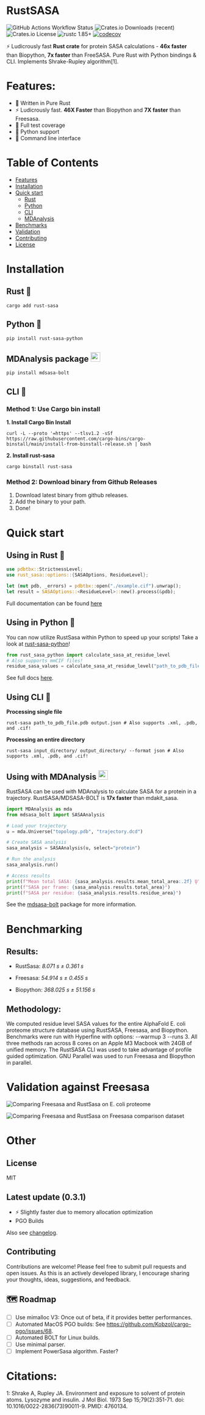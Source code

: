 # RustSASA
![GitHub Actions Workflow Status](https://img.shields.io/github/actions/workflow/status/maxall41/RustSASA/rust.yml)
![Crates.io Downloads (recent)](https://img.shields.io/crates/dr/rust-sasa)
![Crates.io License](https://img.shields.io/crates/l/rust-sasa)
![rustc 1.85+](https://img.shields.io/badge/msrv-rustc_1.85+-red.svg)
[![codecov](https://codecov.io/github/maxall41/rustsasa/graph/badge.svg?token=SHM6RRMKSL)](https://codecov.io/github/maxall41/rustsasa)

⚡ Ludicrously fast **Rust crate** for protein SASA calculations - **46x faster** than Biopython, **7x faster** than FreeSASA. Pure Rust with Python bindings & CLI. Implements Shrake-Rupley algorithm[1].

# Features:
- 🦀 Written in Pure Rust
- ⚡️ Ludicrously fast. **46X Faster** than Biopython and **7X faster** than Freesasa.
- 🧪 Full test coverage
- 🐍 Python support
- 🤖 Command line interface

# Table of Contents
- [Features](#features)
- [Installation](#installation)
- [Quick start](#quick-start)
  - [Rust](#using-in-rust-)
  - [Python](#using-in-python-)
  - [CLI](#using-cli-)
  - [MDAnalysis](#using-with-mdanalysis)
- [Benchmarks](#benchmarking)
- [Validation](#validation-against-freesasa)
- [Contributing](#contributing)
- [License](#license)

# Installation

## Rust 🦀

```
cargo add rust-sasa
```

## Python 🐍
```
pip install rust-sasa-python
```

## MDAnalysis package <img src="https://github.com/maxall41/RustSASA/blob/radical/imgs/mdanalysis-logo.png" width="25" height="25">

```
pip install mdsasa-bolt
```

## CLI 🤖

### Method 1: Use Cargo bin install

**1. Install Cargo Bin Install**

```
curl -L --proto '=https' --tlsv1.2 -sSf https://raw.githubusercontent.com/cargo-bins/cargo-binstall/main/install-from-binstall-release.sh | bash
```

**2. Install rust-sasa**

```
cargo binstall rust-sasa
```

### Method 2: Download binary from Github Releases

1. Download latest binary from github releases.
2. Add the binary to your path.
3. Done!

# Quick start

## Using in Rust 🦀

```rust
use pdbtbx::StrictnessLevel;
use rust_sasa::options::{SASAOptions, ResidueLevel};

let (mut pdb, _errors) = pdbtbx::open("./example.cif").unwrap();
let result = SASAOptions::<ResidueLevel>::new().process(&pdb);

```
Full documentation can be found [here](https://docs.rs/rust-sasa/latest/rust_sasa/)

## Using in Python 🐍

You can now utilize RustSasa within Python to speed up your scripts! Take a look at [rust-sasa-python](https://github.com/maxall41/rust-sasa-python)!

```python
from rust_sasa_python import calculate_sasa_at_residue_level
# Also supports mmCIF files!
residue_sasa_values = calculate_sasa_at_residue_level("path_to_pdb_file.pdb")
```

See full docs [here](https://github.com/maxall41/rust-sasa-python/blob/main/DOCS.md).

## Using CLI 🤖

**Processing single file**

```
rust-sasa path_to_pdb_file.pdb output.json # Also supports .xml, .pdb, and .cif!
```

**Processing an entire directory**

```
rust-sasa input_directory/ output_directory/ --format json # Also supports .xml, .pdb, and .cif!
```

## Using with MDAnalysis <img src="https://github.com/maxall41/RustSASA/blob/radical/imgs/mdanalysis-logo.png" width="25" height="25">

RustSASA can be used with MDAnalysis to calculate SASA for a protein in a trajectory. RustSASA/MDSASA-BOLT is **17x faster** than mdakit_sasa.

```python
import MDAnalysis as mda
from mdsasa_bolt import SASAAnalysis

# Load your trajectory
u = mda.Universe("topology.pdb", "trajectory.dcd")

# Create SASA analysis
sasa_analysis = SASAAnalysis(u, select="protein")

# Run the analysis
sasa_analysis.run()

# Access results
print(f"Mean total SASA: {sasa_analysis.results.mean_total_area:.2f} Ų")
print(f"SASA per frame: {sasa_analysis.results.total_area}")
print(f"SASA per residue: {sasa_analysis.results.residue_area}")
```

See the [mdsasa-bolt](https://github.com/maxall41/mdsasa-bolt) package for more information.

# Benchmarking

## Results:

- RustSasa: *8.071 s ±  0.361 s*

- Freesasa: *54.914 s ±  0.455 s*

- Biopython: *368.025 s ± 51.156 s*

## Methodology:

We computed residue level SASA values for the entire AlphaFold E. coli proteome structure database using RustSASA, Freesasa, and Biopython. Benchmarks were run with Hyperfine with options: --warmup 3 --runs 3. All three methods ran across 8 cores on an Apple M3 Macbook with 24GB of unified memory. The RustSASA CLI was used to take advantage of profile guided optimization. GNU Parallel was used to run Freesasa and Biopython in parallel.


# Validation against Freesasa

![Comparing Freesasa and RustSasa on E. coli proteome](https://github.com/maxall41/RustSASA/blob/main/imgs/sasa_chain_comparison_E_coli.svg)


![Comparing Freesasa and RustSasa on Freesasa comparison dataset](https://github.com/maxall41/RustSASA/blob/main/imgs/sasa_chain_comparison_freesasa_ds.svg)

# Other

## License
MIT

## Latest update (0.3.1)

- ⚡️ Slightly faster due to memory allocation optimization
- PGO Builds

Also see [changelog](https://github.com/maxall41/rustsasa/blob/master/CHANGELOG.md).

## Contributing

Contributions are welcome! Please feel free to submit pull requests and open issues. As this is an actively developed library, I encourage sharing your thoughts, ideas, suggestions, and feedback.

## 🗺️ Roadmap

- [ ] Use mimalloc V3: Once out of beta, if it provides better performances.
- [ ] Automated MacOS PGO builds: See https://github.com/Kobzol/cargo-pgo/issues/68.
- [ ] Automated BOLT for Linux builds.
- [ ] Use minimal parser.
- [ ] Implement PowerSasa algorithm. Faster?

# Citations:

1: Shrake A, Rupley JA. Environment and exposure to solvent of protein atoms. Lysozyme and insulin. J Mol Biol. 1973 Sep 15;79(2):351-71. doi: 10.1016/0022-2836(73)90011-9. PMID: 4760134.
